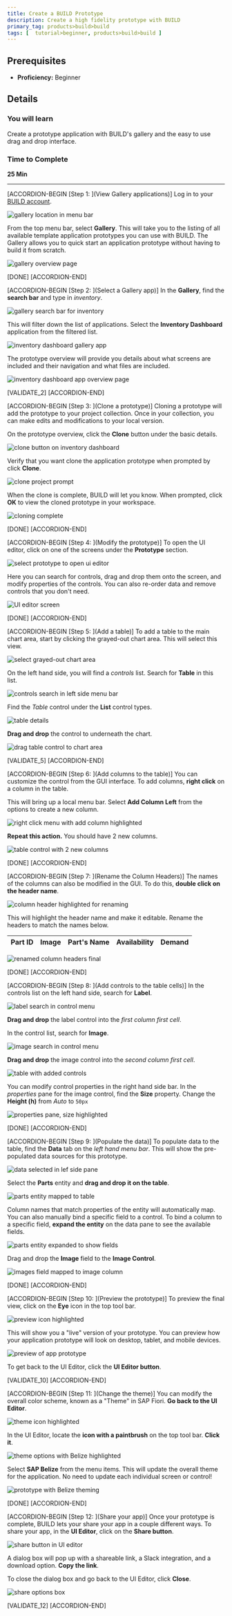 ```yaml
---
title: Create a BUILD Prototype
description: Create a high fidelity prototype with BUILD
primary_tag: products>build>build
tags: [  tutorial>beginner, products>build>build ]
---
```


## Prerequisites  
 - **Proficiency:** Beginner


## Details
### You will learn  
Create a prototype application with BUILD's gallery and the easy to use drag and drop interface.


### Time to Complete
**25 Min**

---

[ACCORDION-BEGIN [Step 1: ](View Gallery applications)]
Log in to your [BUILD account](https://www.build.me/splashapp/).

![gallery location in menu bar](1.png)

From the top menu bar, select **Gallery**. This will take you to the listing of all available template application prototypes you can use with BUILD. The Gallery allows you to quick start an application prototype without having to build it from scratch.

![gallery overview page](2.png)

[DONE]
[ACCORDION-END]

[ACCORDION-BEGIN [Step 2: ](Select a Gallery app)]
In the **Gallery**, find the **search bar** and type in _inventory_.

![gallery search bar for inventory](3.png)

This will filter down the list of applications. Select the **Inventory Dashboard** application from the filtered list.

![inventory dashboard gallery app](4.png)

The prototype overview will provide you details about what screens are included and their navigation and what files are included.

![inventory dashboard app overview page](5.png)

[VALIDATE_2]
[ACCORDION-END]


[ACCORDION-BEGIN [Step 3: ](Clone a prototype)]
Cloning a prototype will add the prototype to your project collection. Once in your collection, you can make edits and modifications to your local version.

On the prototype overview, click the **Clone** button under the basic details.

![clone button on inventory dashboard](6.png)

Verify that you want clone the application prototype when prompted by click **Clone**.

![clone project prompt](7.png)

When the clone is complete, BUILD will let you know. When prompted, click **OK** to view the cloned prototype in your workspace.

![cloning complete](8.png)

[DONE]
[ACCORDION-END]

[ACCORDION-BEGIN [Step 4: ](Modify the prototype)]
To open the UI editor, click on one of the screens under the **Prototype** section.

![select prototype to open ui editor](9.png)

Here you can search for controls, drag and drop them onto the screen, and modify properties of the controls. You can also re-order data and remove controls that you don't need.

![UI editor screen](10.png)

[DONE]
[ACCORDION-END]

[ACCORDION-BEGIN [Step 5: ](Add a table)]
To add a table to the main chart area, start by clicking the grayed-out chart area. This will select this view.

![select grayed-out chart area](11.png)

On the left hand side, you will find a _controls_ list. Search for **Table** in this list.

![controls search in left side menu bar](12.png)

Find the *Table* control under the **List** control types.

![table details](13.png)

**Drag and drop** the control to underneath the chart.

![drag table control to chart area](14.png)


[VALIDATE_5]
[ACCORDION-END]

[ACCORDION-BEGIN [Step 6: ](Add columns to the table)]
You can customize the control from the GUI interface. To add columns, **right click** on a column in the table.

This will bring up a local menu bar. Select **Add Column Left** from the options to create a new column.

![right click menu with add column highlighted](15.png)

**Repeat this action.** You should have 2 new columns.

![table control with 2 new columns](16.png)


[DONE]
[ACCORDION-END]

[ACCORDION-BEGIN [Step 7: ](Rename the Column Headers)]
The names of the columns can also be modified in the GUI. To do this, **double click on the header name**.

![column header highlighted for renaming](17.png)

This will highlight the header name and make it editable. Rename the headers to match the names below.

**Part ID** | **Image** | **Part's Name** | **Availability** | **Demand**
--- | --- | --- | --- | ---

![renamed column headers final](18.png)

[DONE]
[ACCORDION-END]

[ACCORDION-BEGIN [Step 8: ](Add controls to the table cells)]
In the controls list on the left hand side, search for **Label**.

![label search in control menu](19.png)

**Drag and drop** the label control into the _first column first cell_.

In the control list, search for **Image**.

![image search in control menu](20.png)

**Drag and drop** the image control into the _second column first cell_.

![table with added controls](21.png)

You can modify control properties in the right hand side bar. In the _properties_ pane for the image control, find the **Size** property. Change the **Height (h)** from _Auto_ to `50px`

![properties pane, size highlighted](22.png)

[DONE]
[ACCORDION-END]

[ACCORDION-BEGIN [Step 9: ](Populate the data)]
To populate data to the table, find the **Data** tab on the _left hand menu bar_. This will show the pre-populated data sources for this prototype.

![data selected in lef side pane](23.png)

Select the **Parts** entity and **drag and drop it on the table**.

![parts entity mapped to table](24.png)

Column names that match properties of the entity will automatically map. You can also manually bind a specific field to a control. To bind a column to a specific field, **expand the entity** on the data pane to see the available fields.

![parts entity expanded to show fields](24a.png)

Drag and drop the **Image** field to the **Image Control**.

![images field mapped to image column](24b.png)

[DONE]
[ACCORDION-END]

[ACCORDION-BEGIN [Step 10: ](Preview the prototype)]
To preview the final view, click on the **Eye** icon in the top tool bar.

![preview icon highlighted](25.png)

This will show you a "live" version of your prototype. You can preview how your application prototype will look on desktop, tablet, and mobile devices.

![preview of app prototype](26.png)

To get back to the UI Editor, click the **UI Editor button**.

[VALIDATE_10]
[ACCORDION-END]

[ACCORDION-BEGIN [Step 11: ](Change the theme)]
You can modify the overall color scheme, known as a "Theme" in SAP Fiori. **Go back to the UI Editor**.

![theme icon highlighted](27.png)

In the UI Editor, locate the **icon with a paintbrush** on the top tool bar. **Click it**.

![theme options with Belize highlighted](28.png)

Select **SAP Belize** from the menu items. This will update the overall theme for the application. No need to update each individual screen or control!

![prototype with Belize theming](29.png)

[DONE]
[ACCORDION-END]


[ACCORDION-BEGIN [Step 12: ](Share your app)]
Once your prototype is complete, BUILD lets your share your app in a couple different ways. To share your app, in the **UI Editor**, click on the **Share button**.

![share button in UI editor](30.png)

A dialog box will pop up with a shareable link, a Slack integration, and a download option. **Copy the link**.

To close the dialog box and go back to the UI Editor, click **Close**.

![share options box](31.png)


[VALIDATE_12]
[ACCORDION-END]
